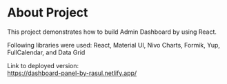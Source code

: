 # About Project

This project demonstrates how to build Admin Dashboard by using React.

Following libraries were used: React, Material UI, Nivo Charts, Formik, Yup, FullCalendar, and Data Grid

Link to deployed version: <br>
https://dashboard-panel-by-rasul.netlify.app/ 



